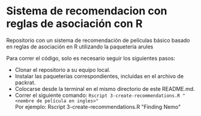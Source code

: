 # Sistema de recomendacion con reglas de asociación con R
Repositorio con un sistema de recomendación de películas básico basado en reglas de asociación en R utilizando la paquetería arules

Para correr el código, solo es necesario seguir los siguientes pasos:

* Clonar el repositorio a su equipo local.
* Instalar las paqueterías correspondientes, incluídas en el archivo de packrat.
* Colocarse desde la terminal en el mismo directorio de este README.md.
* Correr el siguiente comando:
  `Rscript 3-create-recommendations.R "<nombre de película en ingles>"`  
  Por ejemplo: Rscript 3-create-recommendations.R "Finding Nemo"

